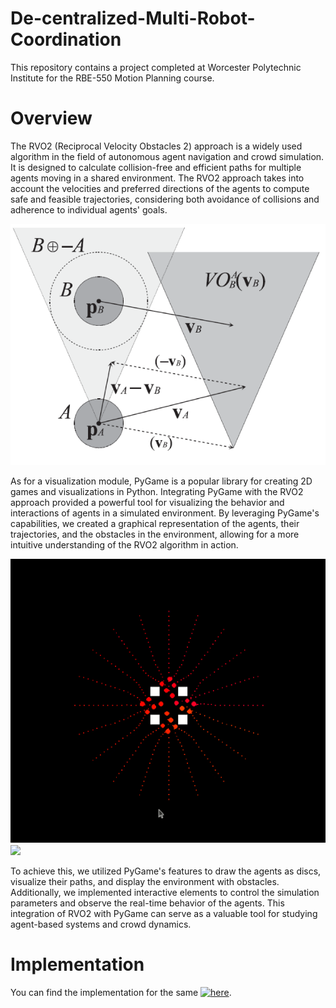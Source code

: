# De-centralized-Multi-Robot-Coordination
This repository contains a project completed at Worcester Polytechnic Institute for the RBE-550 Motion Planning course.

# Overview
The RVO2 (Reciprocal Velocity Obstacles 2) approach is a widely used algorithm in the field of autonomous agent navigation and crowd simulation. It is designed to calculate collision-free and efficient paths for multiple agents moving in a shared environment. The RVO2 approach takes into account the velocities and preferred directions of the agents to compute safe and feasible trajectories, considering both avoidance of collisions and adherence to individual agents' goals.

![](./images/VO.png)

As for a visualization module, PyGame is a popular library for creating 2D games and visualizations in Python. Integrating PyGame with the RVO2 approach provided a powerful tool for visualizing the behavior and interactions of agents in a simulated environment. By leveraging PyGame's capabilities, we created a graphical representation of the agents, their trajectories, and the obstacles in the environment, allowing for a more intuitive understanding of the RVO2 algorithm in action.

![](./images/Obstacle.png)
![](./images/images/820_agents.png)

To achieve this, we utilized PyGame's features to draw the agents as discs, visualize their paths, and display the environment with obstacles. Additionally, we implemented interactive elements to control the simulation parameters and observe the real-time behavior of the agents. This integration of RVO2 with PyGame can serve as a valuable tool for studying agent-based systems and crowd dynamics.

# Implementation
You can find the implementation for the same [![here](https://www.youtube.com/watch?v=PuyC30k67l0)](https://youtu.be/PuyC30k67l0).
